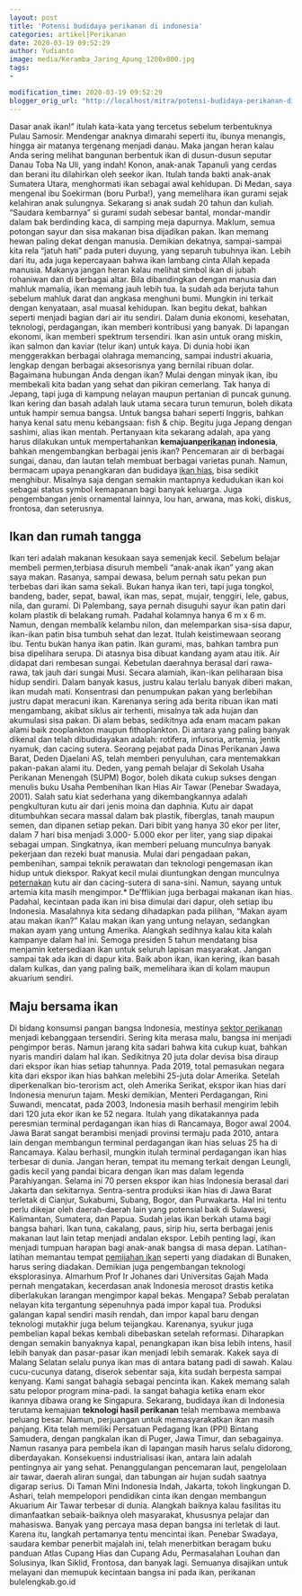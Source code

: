 ```yaml
---
layout: post
title: 'Potensi budidaya perikanan di indonesia'
categories: artikel|Perikanan
date: 2020-03-19 09:52:29
author: Yudianto
image: media/Keramba_Jaring_Apung_1200x800.jpg
tags:
- 

modification_time: 2020-03-19 09:52:29
blogger_orig_url: "http://localhost/mitra/potensi-budidaya-perikanan-di.html"
---
```


Dasar anak ikan!” itulah kata-kata yang tercetus sebelum terbentuknya Pulau
Samosir. Mendengar anaknya dimarahi seperti itu, ibunya menangis, hingga air
matanya tergenang menjadi danau. Maka jangan heran kalau Anda sering melihat
bangunan berbentuk ikan di dusun-dusun seputar Danau Toba Na Uli, yang indah!
Konon, anak-anak Tapanuli yang cerdas dan berani itu dilahirkan oleh seekor
ikan. Itulah tanda bakti anak-anak Sumatera Utara, menghormati ikan sebagai
awal kehidupan. Di Medan, saya mengenal ibu Soekirman (boru Purba!), yang
memelihara ikan gurami sejak kelahiran anak sulungnya. Sekarang si anak sudah
20 tahun dan kuliah. “Saudara kembarnya” si gurami sudah sebesar bantal,
mondar-mandir dalam bak berdinding kaca, di samping meja dapurnya. Maklum,
semua potongan sayur dan sisa makanan bisa dijadikan pakan. Ikan memang hewan
paling dekat dengan manusia. Demikian dekatnya, sampai-sampai kita rela “jatuh
hati” pada puteri duyung, yang separuh tubuhnya ikan. Lebih dari itu, ada juga
kepercayaan bahwa ikan lambang cinta Allah kepada manusia. Makanya jangan
heran kalau melihat simbol ikan di jubah rohaniwan dan di berbagai altar. Bila
dibandingkan dengan manusia dan mahluk mamalia, ikan memang jauh lebih tua. Ia
sudah ada berjuta tahun sebelum mahluk darat dan angkasa menghuni bumi.
Mungkin ini terkait dengan kenyataan, asal muasal kehidupan. Ikan begitu
dekat, bahkan seperti menjadi bagian dari air itu sendiri. Dalam dunia
ekonomi, kesehatan, teknologi, perdagangan, ikan memberi kontribusi yang
banyak. Di lapangan ekonomi, ikan memberi spektrum tersendiri. Ikan asin untuk
orang miskin, ikan salmon dan kaviar (telur ikan) untuk kaya. Di dunia hobi
ikan menggerakkan berbagai olahraga memancing, sampai industri akuaria,
lengkap dengan berbagai aksesorisnya yang bernilai ribuan dolar. Bagaimana
hubungan Anda dengan ikan? Mulai dengan minyak ikan, ibu membekali kita badan
yang sehat dan pikiran cemerlang. Tak hanya di Jepang, tapi juga di kampung
nelayan maupun pertanian di puncak gunung. Ikan kering dan basah adalah lauk
utama secara turun temurun, boleh dikata untuk hampir semua bangsa. Untuk
bangsa bahari seperti Inggris, bahkan hanya kenal satu menu kebangsaan: fish &
chip. Begitu juga Jepang dengan sashimi, alias ikan mentah. Pertanyaan kita
sekarang adalah, apa yang harus dilakukan untuk mempertahankan
**kemajuan[perikanan](http://127.0.0.1/mitra/perikanan "perikanan")
indonesia**, bahkan mengembangkan berbagai jenis ikan? Pencemaran air di
berbagai sungai, danau, dan lautan telah membuat berbagai varietas punah.
Namun, bermacam upaya penangkaran dan budidaya [ikan
hias](http://127.0.0.1/mitra/ikan-hias "ikan hias"), bisa sedikit menghibur.
Misalnya saja dengan semakin mantapnya kedudukan ikan koi sebagai status
symbol kemapanan bagi banyak keluarga. Juga pengembangan jenis ornamental
lainnya, lou han, arwana, mas koki, diskus, frontosa, dan seterusnya.

## Ikan dan rumah tangga

Ikan teri adalah makanan kesukaan saya semenjak kecil. Sebelum belajar membeli
permen,terbiasa disuruh membeli “anak-anak ikan” yang akan saya makan.
Rasanya, sampai dewasa, belum pernah satu pekan pun terbebas dari ikan sama
sekali. Bukan hanya ikan teri, tapi juga tongkol, bandeng, bader, sepat,
bawal, ikan mas, sepat, mujair, tenggiri, lele, gabus, nila, dan gurami. Di
Palembang, saya pernah disuguhi sayur ikan patin dari kolam plastik di
belakang rumah. Padahal kolamnya hanya 6 m x 6 m. Namun, dengan membalik
kelambu nilon, dan melemparkan sisa-sisa dapur, ikan-ikan patin bisa tumbuh
sehat dan lezat. Itulah keistimewaan seorang ibu. Tentu bukan hanya ikan
patin. Ikan gurami, mas, bahkan tambra pun bisa dipelihara serupa. Di atasnya
bisa dibuat kandang ayam atau itik. Air didapat dari rembesan sungai.
Kebetulan daerahnya berasal dari rawa-rawa, tak jauh dari sungai Musi. Secara
alamiah, ikan-ikan peliharaan bisa hidup sendiri. Dalam banyak kasus, justru
kalau terlalu banyak diberi makan, ikan mudah mati. Konsentrasi dan penumpukan
pakan yang berlebihan justru dapat meracuni ikan. Karenanya sering ada berita
ribuan ikan mati mengambang, akibat siklus air terhenti, misalnya tak ada
hujan dan akumulasi sisa pakan. Di alam bebas, sedikitnya ada enam macam pakan
alami baik zooplankton maupun fithoplankton. Di antara yang paling banyak
dikenal dan telah dibudidayakan adalah: rotifera, infusoria, artemia, jentik
nyamuk, dan cacing sutera. Seorang pejabat pada Dinas Perikanan Jawa Barat,
Deden Djaelani AS, telah memberi penyuluhan, cara mentemakkan pakan-pakan
alami itu. Deden, yang pemah belajar di Sekolah Usaha Perikanan Menengah
(SUPM) Bogor, boleh dikata cukup sukses dengan menulis buku Usaha Pembenihan
Ikan Hias Air Tawar (Penebar Swadaya, 2001). Salah satu kiat sederhana yang
dikembangkannya adalah pengkulturan kutu air dari jenis moina dan daphnia.
Kutu air dapat ditumbuhkan secara massal dalam bak plastik, fiberglas, tanah
maupun semen, dan dipanen setiap pekan. Dari bibit yang hanya 30 ekor per
liter, dalam 7 hari bisa menjadi 3.000- 5.000 ekor per liter, yang siap
dipakai sebagai umpan. Singkatnya, ikan memberi peluang munculnya banyak
pekerjaan dan rezeki buat manusia. Mulai dari pengadaan pakan, pembenihan,
sampai teknik perawatan dan teknologi pengemasan ikan hidup untuk diekspor.
Rakyat kecil mulai diuntungkan dengan munculnya
[peternakan](http://127.0.0.1/mitra/peternakan "peternakan") kutu air dan
cacing-sutera di sana-sini. Namun, sayang untuk artemia kita masih mengimpor.*
De’fflikian juga berbagai makanan ikan hias. Padahal, kecintaan pada ikan ini
bisa dimulai dari dapur, oleh setiap ibu Indonesia. Masalahnya kita sedang
dihadapkan pada pilihan, “Makan ayam atau makan ikan?” Kalau makan ikan yang
untung nelayan, sedangkan makan ayam yang untung Amerika. Alangkah sedihnya
kalau kita kalah kampanye dalam hal ini. Semoga presiden 5 tahun mendatang
bisa menjamin ketersediaan ikan untuk seluruh lapisan masyarakat. Jangan
sampai tak ada ikan di dapur kita. Baik abon ikan, ikan kering, ikan basah
dalam kulkas, dan yang paling baik, memelihara ikan di kolam maupun akuarium
sendiri.

## Maju bersama ikan

Di bidang konsumsi pangan bangsa Indonesia, mestinya [sektor
perikanan](http://127.0.0.1/mitra/perikanan) menjadi kebanggaan tersendiri.
Sering kita merasa malu, bangsa ini menjadi pengimpor beras. Namun jarang kita
sadari bahwa kita cukup kuat, bahkan nyaris mandiri dalam hal ikan. Sedikitnya
20 juta dolar devisa bisa diraup dari ekspor ikan hias setiap tahunnya. Pada
2019, total pemasukan negara kita dari ekspor ikan hias bahkan melebihi
25-juta dolar Amerika. Setelah diperkenalkan bio-terorism act, oleh Amerika
Serikat, ekspor ikan hias dari Indonesia menurun tajam. Meski demikian,
Menteri Perdagangan, Rini Suwandi, mencatat, pada 2003, Indonesia masih
berhasil mengirim lebih dari 120 juta ekor ikan ke 52 negara. Itulah yang
dikatakannya pada peresmian terminal perdagangan ikan hias di Rancamaya, Bogor
awal 2004. Jawa Barat sangat berambisi menjadi provinsi termaju pada 2010,
antara lain dengan membangun terminal perdagangan ikan hias seluas 25 ha di
Rancamaya. Kalau berhasil, mungkin itulah terminal perdagangan ikan hias
terbesar di dunia. Jangan heran, tempat itu memang terkait dengan Leungli,
gadis kecil yang pandai bicara dengan ikan mas dalam legenda Parahiyangan.
Selama ini 70 persen ekspor ikan hias Indonesia berasal dari Jakarta dan
sekitarnya. Sentra-sentra produksi ikan hias di Jawa Barat terletak di
Cianjur, Sukabumi, Subang, Bogor, dan Purwakarta. Hal ini tentu perlu dikejar
oleh daerah-daerah lain yang potensial baik di Sulawesi, Kalimantan, Sumatera,
dan Papua. Sudah jelas ikan berkah utama bagi bangsa bahari. Ikan tuna,
cakalang, paus, sirip hiu, serta berbagai jenis makanan laut lain tetap
menjadi andalan ekspor. Lebih penting lagi, ikan menjadi tumpuan harapan bagi
anak-anak bangsa di masa depan. Latihan-latihan memantau tempat [pemijahan
ikan](http://127.0.0.1/mitra/kiat-hobiis-cetak-cupang-jawara.html) seperti
yang diadakan di Bunaken, harus sering diadakan. Demikian juga pengembangan
teknologi eksplorasinya. Almarhum Prof Ir Johanes dari Universitas Gajah Mada
pernah mengatakan, kecerdasan anak Indonesia merosot drastis ketika
diberlakukan larangan mengimpor kapal bekas. Mengapa? Sebab peralatan nelayan
kita tergantung sepenuhnya pada impor kapal tua. Produksi galangan kapal
sendiri masih rendah, dan impor kapal baru dengan teknologi mutakhir juga
belum teijangkau. Karenanya, syukur juga pembelian kapal bekas kembali
dibebaskan setelah reformasi. Diharapkan dengan semakin banyaknya kapal,
penangkapan ikan bisa lebih intens, hasil lebih banyak dan pasar-pasar ikan
menjadi lebih semarak. Kakek saya di Malang Selatan selalu punya ikan mas di
antara batang padi di sawah. Kalau cucu-cucunya datang, diserok sebentar saja,
kita sudah berpesta sampai kenyang. Kami sangat bahagia sebagai pencinta ikan.
Kakek memang salah satu pelopor program mina-padi. Ia sangat bahagia ketika
enam ekor ikannya dibawa orang ke Singapura. Sekarang, budidaya ikan di
Indonesia terutama kemajuan **teknologi hasil perikanan** telah membawa
membawa peluang besar. Namun, perjuangan untuk memasyarakatkan ikan masih
panjang. Kita telah memiliki Persatuan Pedagang Ikan (PPI) Bintang Samudera,
dengan pangkalan ikan di Puger, Jawa Timur, dan sebagainya. Namun rasanya para
pembela ikan di lapangan masih harus selalu didorong, diberdayakan.
Konsekuensi industrialisasi ikan, antara lain adalah pentingnya air yang
sehat. Penanggulangan pencemaran laut, pengelolaan air tawar, daerah aliran
sungai, dan tabungan air hujan sudah saatnya digarap serius. Di Taman Mini
Indonesia Indah, Jakarta, tokoh lingkungan D. Ashari, telah mempelopori
pendidikan cinta ikan dengan membangun Akuarium Air Tawar terbesar di dunia.
Alangkah baiknya kalau fasilitas itu dimanfaatkan sebaik-baiknya oleh
masyarakat, khususnya pelajar dan mahasiswa. Banyak yang percaya masa depan
bangsa ini terletak di laut. Karena itu, langkah pertamanya tentu mencintai
ikan. Penebar Swadaya, saudara kembar penerbit majalah ini, telah menerbitkan
beragam buku panduan Atlas Cupang Hias dan Cupang Adu, Permasalahan Louhan dan
Solusinya, Ikan Siklid, Frontosa, dan banyak lagi. Semuanya disajikan untuk
melayani dan memupuk kecintaan bangsa ini pada ikan,   perikanan
bulelengkab.go.id


